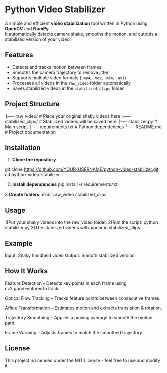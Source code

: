 
# Python Video Stabilizer

A simple and efficient **video stabilization** tool written in Python using **OpenCV** and **NumPy**.  
It automatically detects camera shake, smooths the motion, and outputs a stabilized version of your video.

## Features
- Detects and tracks motion between frames
- Smooths the camera trajectory to remove jitter
- Supports multiple video formats (`.mp4`, `.mov`, `.mkv`, `.avi`)
- Processes all videos in the `raw_video` folder automatically
- Saves stabilized videos in the `stabilized_clips` folder

## Project Structure
├── raw_video/ # Place your original shaky videos here
├── stabilized_clips/ # Stabilized videos will be saved here
├── stabilizer.py # Main script
├── requirements.txt # Python dependencies
└── README.md # Project documentation

## Installation

1. **Clone the repository**

git clone https://github.com/YOUR-USERNAME/python-video-stabilizer.git
cd python-video-stabilizer.

2. **Install dependencies**
pip install -r requirements.txt

3.**Create folders**
mkdir raw_video stabilized_clips

## Usage
1)Put your shaky videos into the raw_video folder.
2)Run the script:
  python stabilizer.py
3)The stabilized videos will appear in stabilized_clips.

## Example
Input: Shaky handheld video
Output: Smooth stabilized version

## How It Works
Feature Detection – Detects key points in each frame using cv2.goodFeaturesToTrack.

Optical Flow Tracking – Tracks feature points between consecutive frames.

Affine Transformation – Estimates motion and extracts translation & rotation.

Trajectory Smoothing – Applies a moving average to smooth the motion path.

Frame Warping – Adjusts frames to match the smoothed trajectory.


## License
This project is licensed under the MIT License - feel free to use and modify it.
